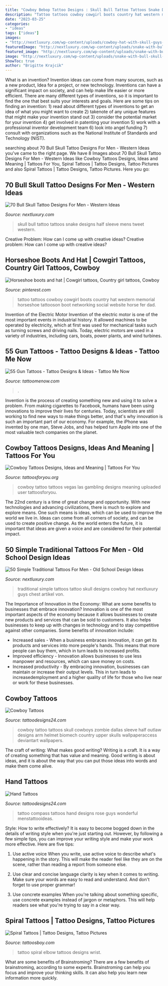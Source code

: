 ```yaml
---
title: "Cowboy Bebop Tattoo Designs : Skull Bull Tattoo Tattoos Snake Designs Half Sleeve Mens Tweet Western"
description: "Tattoo tattoos cowboy cowgirl boots country hat western memorial horseshoe tattooson boot networking social website horse fer dad"
date: "2023-03-25"
categories:
- "ideas"
tags: ["ideas"]
images:
- "http://nextluxury.com/wp-content/uploads/cowboy-hat-with-skull-guys-simple-traditional-chest-tattoo-designs.jpg"
featuredImage: "http://nextluxury.com/wp-content/uploads/snake-with-bull-skull-mens-half-sleeve-tattoos.jpg"
featured_image: "http://nextluxury.com/wp-content/uploads/snake-with-bull-skull-mens-half-sleeve-tattoos.jpg"
image: "http://nextluxury.com/wp-content/uploads/snake-with-bull-skull-mens-half-sleeve-tattoos.jpg"
ShowToc: true
author: "Brigitte Krajcik"
---
```



What is an invention?
Invention ideas can come from many sources, such as a new product, Idea for a project, or new technology. Inventions can have a significant impact on society, and can help make life easier or more efficient. There are many different types of inventions, so it is important to find the one that best suits your interests and goals. Here are some tips on finding an invention: 1) read about different types of inventions to get an idea of what you might want to create 2) takenote of any unique features that might make your invention stand out 3) consider the potential market for your invention 4) get involved in patenting your invention 5) work with a professional inventor development team 6) look into angel funding 7) consult with organizations such as the National Institute of Standards and Technology (NIST).

	

		
searching about 70 Bull Skull Tattoo Designs For Men - Western Ideas you've came to the right page. We have 8 Images about 70 Bull Skull Tattoo Designs For Men - Western Ideas like Cowboy Tattoos Designs, Ideas and Meaning | Tattoos For You, Spiral Tattoos | Tattoo Designs, Tattoo Pictures and also Spiral Tattoos | Tattoo Designs, Tattoo Pictures. Here you go:
		
    
## 70 Bull Skull Tattoo Designs For Men - Western Ideas

<img loading=lazy src="http://nextluxury.com/wp-content/uploads/snake-with-bull-skull-mens-half-sleeve-tattoos.jpg" onerror="this.onerror=null;this.src='https://tse1.mm.bing.net/th?id=OIP.hnBkSiH0saPF-4n-EI04XAHaLo&amp;pid=15.1';" alt="70 Bull Skull Tattoo Designs For Men - Western Ideas">

_Source: nextluxury.com_

>skull bull tattoo tattoos snake designs half sleeve mens tweet western. 

	

Creative Problem: How can I come up with creative ideas?
Creative problem: How can I come up with creative ideas?

    
## Horseshoe Boots And Hat | Cowgirl Tattoos, Country Girl Tattoos, Cowboy

<img loading=lazy src="https://i.pinimg.com/736x/60/96/06/609606af9cf66a413e45167952e9a74a--boots-tattoo-inspiration.jpg" onerror="this.onerror=null;this.src='https://tse1.mm.bing.net/th?id=OIP.1uBI9-Ct5QTeCAyrmQ2pUgAAAA&amp;pid=15.1';" alt="Horseshoe boots and hat | Cowgirl tattoos, Country girl tattoos, Cowboy">

_Source: pinterest.com_

>tattoo tattoos cowboy cowgirl boots country hat western memorial horseshoe tattooson boot networking social website horse fer dad. 

	

Invention of the Electric Motor
Invention of the electric motor is one of the most important events in industrial history. It allowed machines to be operated by electricity, which at first was used for mechanical tasks such as turning screws and driving nails. Today, electric motors are used in a variety of industries, including cars, boats, power plants, and wind turbines.

    
## 55 Gun Tattoos - Tattoo Designs &amp; Ideas - Tattoo Me Now

<img loading=lazy src="https://www.tattoomenow.com/tattoo-designs/wp-content/uploads/2021/01/gun-tattoo-18.jpg" onerror="this.onerror=null;this.src='https://tse2.mm.bing.net/th?id=OIP.50n3lqvw77EIFx7J9wSWzgAAAA&amp;pid=15.1';" alt="55 Gun Tattoos - Tattoo Designs &amp; Ideas - Tattoo Me Now">

_Source: tattoomenow.com_

>. 

	

Invention is the process of creating something new and using it to solve a problem. From making cigarettes to Facebook, humans have been using innovations to improve their lives for centuries. Today, scientists are still working to find new ways to make things better, and that's why innovation is such an important part of our economy. For example, the iPhone was invented by one man, Steve Jobs, and has helped turn Apple into one of the most valuable tech companies on the planet.

    
## Cowboy Tattoos Designs, Ideas And Meaning | Tattoos For You

<img loading=lazy src="https://www.tattoosforyou.org/wp-content/uploads/2016/03/Cowboy-Tattoo-Ideas.jpg" onerror="this.onerror=null;this.src='https://tse3.mm.bing.net/th?id=OIP.iGdXUXFFX8muzqzd-5QnCgHaLH&amp;pid=15.1';" alt="Cowboy Tattoos Designs, Ideas and Meaning | Tattoos For You">

_Source: tattoosforyou.org_

>cowboy tattoo tattoos vegas las gambling designs meaning uploaded user tattoosforyou. 

	

The 22nd century is a time of great change and opportunity. With new technologies and advancing civilizations, there is much to explore and explore means. One such means is ideas, which can be used to improve the world we live in. Ideas can come from all corners of society, and can be used to create positive change. As the world enters the future, it is important that ideas are given a voice and are considered for their potential impact.

    
## 50 Simple Traditional Tattoos For Men - Old School Design Ideas

<img loading=lazy src="http://nextluxury.com/wp-content/uploads/cowboy-hat-with-skull-guys-simple-traditional-chest-tattoo-designs.jpg" onerror="this.onerror=null;this.src='https://tse1.mm.bing.net/th?id=OIP.jBWR4HHs0H_1Rm3YYqiNvwHaHa&amp;pid=15.1';" alt="50 Simple Traditional Tattoos For Men - Old School Design Ideas">

_Source: nextluxury.com_

>traditional simple tattoos tattoo skull designs cowboy hat nextluxury guys chest artikel von. 

	

The Importance of Innovation in the Economy: What are some benefits to businesses that embrace innovation?
Innovation is one of the most important aspects of the economy because it allows businesses to create new products and services that can be sold to customers. It also helps businesses to keep up with changes in technology and to stay competitive against other companies. Some benefits of innovation include: 
- Increased sales - When a business embraces innovation, it can get its products and services into more people's hands. This means that more people can buy them, which in turn leads to increased profits. 
- Improved efficiency - Innovation allows businesses to use less manpower and resources, which can save money on costs. 
- Increased productivity - By embracing innovation, businesses can maintain or increase their output levels. This in turn leads to increasedemployment and a higher quality of life for those who live near or work for these businesses.

    
## Cowboy Tattoos

<img loading=lazy src="http://www.tattoodesigns24.com/wp-content/uploads/2014/12/Zombie-Cowboy-Tattoo-Picture.jpg" onerror="this.onerror=null;this.src='https://tse3.mm.bing.net/th?id=OIP.WSg4c7Erq42UlScMHlw_-gHaNw&amp;pid=15.1';" alt="Cowboy Tattoos">

_Source: tattoodesigns24.com_

>cowboy tattoo tattoos skull cowboys zombie dallas sleeve half outlaw designs arm helmet biomech country upper skulls wallpaperaccess deviantart wallpapers. 

	

The craft of writing: What makes good writing?
Writing is a craft. It is a way of creating something that has value and meaning. Good writing is about ideas, and it is about the way that you can put those ideas into words and make them come alive.

    
## Hand Tattoos

<img loading=lazy src="http://www.tattoodesigns24.com/wp-content/uploads/2015/12/Compass-Tattoo-Design-On-Hand-TD2433.jpg" onerror="this.onerror=null;this.src='https://tse3.mm.bing.net/th?id=OIP.bZkX0B8oolZbgOfIywhwNwHaJ4&amp;pid=15.1';" alt="Hand Tattoos">

_Source: tattoodesigns24.com_

>tattoo compass tattoos hand designs rose guys wonderful menstattooideas. 

	

Style: How to write effectively?
It is easy to become bogged down in the details of writing style when you're just starting out. However, by following a few simple tips, you can improve your writing style and make your work more effective. Here are five tips:
1. Use active voice
When you write, use active voice to describe what's happening in the story. This will make the reader feel like they are on the scene, rather than reading a report from someone else.

2. Use clear and concise language
 clarity is key when it comes to writing. Make sure your words are easy to read and understand. And don't forget to use proper grammar!

3. Use concrete examples    When you're talking about something specific, use concrete examples instead of jargon or metaphors. This will help readers see what you're trying to say in a clear way.

    
## Spiral Tattoos | Tattoo Designs, Tattoo Pictures

<img loading=lazy src="http://www.tattoosboy.com/wp-content/uploads/2016/02/Spiral-Tattoo-Design-On-Elbow-TB154.jpg" onerror="this.onerror=null;this.src='https://tse2.mm.bing.net/th?id=OIP.w9Ka78LHGFFA4Evoxj58OQHaJ8&amp;pid=15.1';" alt="Spiral Tattoos | Tattoo Designs, Tattoo Pictures">

_Source: tattoosboy.com_

>tattoo spiral elbow tattoos designs wrist. 

	

What are some benefits of Brainstroming?
There are a few benefits of brainstroming, according to some experts. Brainstroming can help you focus and improve your thinking skills. It can also help you learn new information more quickly.

